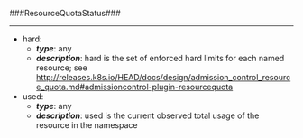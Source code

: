 ###ResourceQuotaStatus###

---
* hard: 
  * **_type_**: any
  * **_description_**: hard is the set of enforced hard limits for each named resource; see http://releases.k8s.io/HEAD/docs/design/admission_control_resource_quota.md#admissioncontrol-plugin-resourcequota
* used: 
  * **_type_**: any
  * **_description_**: used is the current observed total usage of the resource in the namespace
